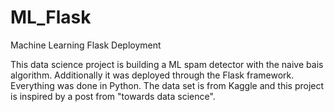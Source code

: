 # ML_Flask
Machine Learning Flask Deployment

This data science project is building a ML spam detector with the naive bais algorithm. Additionally it was deployed through the Flask framework.
Everything was done in Python. The data set is from Kaggle and this project is inspired by a post from "towards data science".
